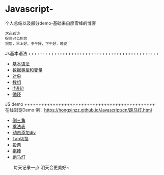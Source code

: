 # Javascript-
个人总结以及部分demo-基础来自廖雪峰的博客

    欢迎到访  
    很高兴见到您  
    祝您，早上好，中午好，下午好，晚安  

Js基本语法
++++++++++++++++++++++++++++++++++++++++++++++
* [基本语法](https://github.com/hongxinzz/Javascript-/blob/master/cn/Javascript%E5%9F%BA%E6%9C%AC%E8%AF%AD%E6%B3%95.html)
* [数据类型和变量](https://github.com/hongxinzz/Javascript-/blob/master/cn/Javascript%E6%95%B0%E6%8D%AE%E7%B1%BB%E5%9E%8B%E5%92%8C%E5%8F%98%E9%87%8F.html)
* [对象](https://github.com/hongxinzz/Javascript-/blob/master/cn/javascript%E5%AF%B9%E8%B1%A1.html)
* [数组](https://github.com/hongxinzz/Javascript-/blob/master/cn/javascript%E6%95%B0%E7%BB%84.html)
* [if语句](https://github.com/hongxinzz/Javascript-/blob/master/cn/javascript%E6%9D%A1%E4%BB%B6%E5%88%A4%E6%96%AD.html)
* [循环](https://github.com/hongxinzz/Javascript-/blob/master/cn/javascript%E5%BE%AA%E7%8E%AF.html)

JS demo
++++++++++++++++++++++++++++++++++++++++++++++
在线浏览Demo 例：https://hongxinzz.github.io/Javascript/cn/跑马灯.html
* [倒三角](https://github.com/hongxinzz/Javascript-/blob/master/cn/%E5%80%92%E4%B8%89%E8%A7%92.html)
* [乘法表](https://github.com/hongxinzz/Javascript-/blob/master/cn/%E4%B9%9D%E4%B9%9D%E4%B9%98%E6%B3%95%E8%A1%A8.html)
* [动态添加div](https://github.com/hongxinzz/Javascript-/blob/master/cn/%E6%B7%BB%E5%8A%A01000%E4%B8%AAdiv.html)
* [Tab切换](https://github.com/hongxinzz/Javascript-/blob/master/cn/tab%E5%88%87%E6%8D%A2.html)
* [投票](https://github.com/hongxinzz/Javascript/blob/master/cn/%E6%8A%95%E7%A5%A8.html)
* [拖拽](https://github.com/hongxinzz/Javascript/blob/master/cn/%E6%8B%96%E6%8B%BD.html)
* [跑马灯](https://github.com/hongxinzz/Javascript/blob/master/cn/%E8%B7%91%E9%A9%AC%E7%81%AF.html)


        每天记录一点
        明天会更美好~
